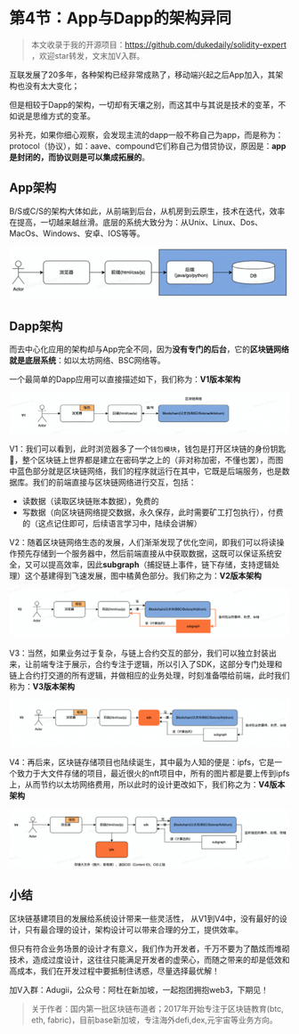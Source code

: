 # 第4节：App与Dapp的架构异同

> 本文收录于我的开源项目：https://github.com/dukedaily/solidity-expert ，欢迎star转发，文末加V入群。

互联发展了20多年，各种架构已经非常成熟了，移动端兴起之后App加入，其架构也没有太大变化；

但是相较于Dapp的架构，一切却有天壤之别，而这其中与其说是技术的变革，不如说是思维方式的变革。

另补充，如果你细心观察，会发现主流的dapp一般不称自己为app，而是称为：protocol（协议），如：aave、compound它们称自己为借贷协议，原因是：**app是封闭的，而协议则是可以集成拓展的**。



## App架构

B/S或C/S的架构大体如此，从前端到后台，从机房到云原生，技术在迭代，效率在提高，一切越来越丝滑。底层的系统大致分为：从Unix、Linux、Dos、MacOs、Windows、安卓、IOS等等。

![app-arch](assets/app-arch.jpg)



## Dapp架构

而去中心化应用的架构却与App完全不同，因为**没有专门的后台**，它的**区块链网络就是底层系统**：如以太坊网络、BSC网络等。

一个最简单的Dapp应用可以直接描述如下，我们称为：**V1版本架构**

![image-20220815233247732](assets/v1.png)

V1：我们可以看到，此时浏览器多了一个`钱包模块`，钱包是打开区块链的身份钥匙🔑，整个区块链上世界都是建立在密码学之上的（非对称加密，不懂也罢），而图中蓝色部分就是区块链网络，我们的程序就运行在其中，它既是后端服务，也是数据库。我们的前端直接与区块链网络进行交互，包括：

- 读数据（读取区块链账本数据），免费的
- 写数据（向区块链网络提交数据，永久保存，此时需要矿工打包执行），付费的（这点记住即可，后续语言学习中，陆续会讲解）



V2：随着区块链网络生态的发展，人们渐渐发现了优化空间，即我们可以将读操作预先存储到一个服务器中，然后前端直接从中获取数据，这既可以保证系统安全，又可以提高效率，因此**subgraph**（捕捉链上事件，链下存储，支持逻辑处理）这个基建得到飞速发展，图中橘黄色部分。我们称之为：**V2版本架构**

![image-20220815233206413](assets/v2.png)



V3：当然，如果业务过于复杂，与链上合约交互的部分，我们可以独立封装出来，让前端专注于展示，合约专注于逻辑，所以引入了SDK，这部分专门处理和链上合约打交道的所有逻辑，并做相应的业务处理，时刻准备喂给前端，此时我们称为：**V3版本架构**

![image-20220815233916029](assets/v3.png)

V4：再后来，区块链存储项目也陆续诞生，其中最为人知的便是：ipfs，它是一个致力于大文件存储的项目，最近很火的nft项目中，所有的图片都是要上传到ipfs上，从而节约以太坊网络费用，所以此时的设计更改如下，我们称之为：**V4版本架构**

![image-20220815234419596](assets/v4.png)



## 小结

区块链基建项目的发展给系统设计带来一些灵活性， 从V1到V4中，没有最好的设计，只有最合理的设计，架构设计可以带来合理的分工，提供效率。



但只有符合业务场景的设计才有意义，我们作为开发者，千万不要为了酷炫而堆砌技术，造成过度设计，这往往只能满足开发者的虚荣心，而随之带来的却是低效和高成本，我们在开发过程中要抵制住诱惑，尽量选择最优解！



加V入群：Adugii，公众号：阿杜在新加坡，一起抱团拥抱web3，下期见！

> 关于作者：国内第一批区块链布道者；2017年开始专注于区块链教育(btc, eth, fabric)，目前base新加坡，专注海外defi,dex,元宇宙等业务方向。

